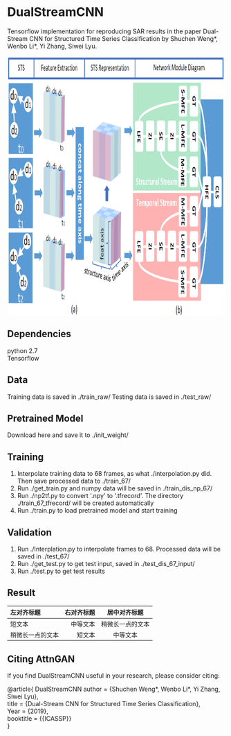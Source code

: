 # DualStreamCNN
Tensorflow implementation for reproducing SAR results in the paper Dual-Stream CNN for Structured Time Series Classification by Shuchen Weng*, Wenbo Li*, Yi Zhang, Siwei Lyu.

 <img src="https://github.com/SCWengTJU/DualStreamCNN/blob/master/Figures/Fig1.png" width = "900" height = "600" align=center />

## Dependencies
python 2.7  
Tensorflow  

## Data
Training data is saved in ./train_raw/
Testing data is saved in ./test_raw/

## Pretrained Model
Download here and save it to ./init_weight/

## Training
1. Interpolate training data to 68 frames, as what ./interpolation.py did. Then save processed data to ./train_67/
2. Run ./get_train.py and numpy data will be saved in ./train_dis_np_67/
3. Run ./np2tf.py to convert '.npy' to '.tfrecord'. The directory ./train_67_tfrecord/ will be created automatically
4. Run ./train.py to load pretrained model and start training

## Validation
1. Run ./Interplation.py to interpolate frames to 68. Processed data will be saved in ./test_67/
2. Run ./get_test.py to get test input, saved in ./test_dis_67_input/
3. Run ./test.py to get test results

## Result

| 左对齐标题 | 右对齐标题 | 居中对齐标题 |
| :------| ------: | :------: |
| 短文本 | 中等文本 | 稍微长一点的文本 |
| 稍微长一点的文本 | 短文本 | 中等文本 |

## Citing AttnGAN
If you find DualStreamCNN useful in your research, please consider citing:  

@article{  DualStreamCNN
    author    = {Shuchen Weng*, Wenbo Li*, Yi Zhang, Siwei Lyu},  
    title     = {Dual-Stream CNN for Structured Time Series Classification},  
    Year = {2019},  
    booktitle = {{ICASSP}}  
}


